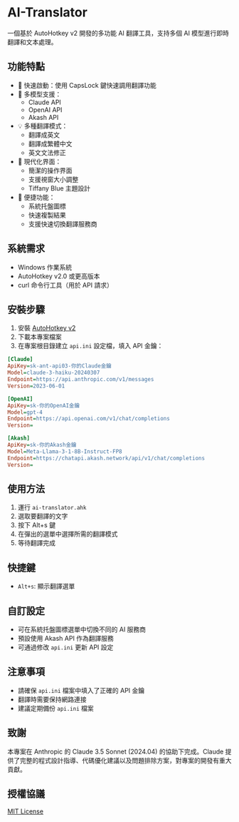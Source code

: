 # AI-Translator

一個基於 AutoHotkey v2 開發的多功能 AI 翻譯工具，支持多個 AI 模型進行即時翻譯和文本處理。

## 功能特點

- 🚀 快速啟動：使用 CapsLock 鍵快速調用翻譯功能
- 🔄 多模型支援：
  - Claude API
  - OpenAI API
  - Akash API
- 💡 多種翻譯模式：
  - 翻譯成英文
  - 翻譯成繁體中文
  - 英文文法修正
- 🎨 現代化界面：
  - 簡潔的操作界面
  - 支援視窗大小調整
  - Tiffany Blue 主題設計
- 🔧 便捷功能：
  - 系統托盤圖標
  - 快速複製結果
  - 支援快速切換翻譯服務商

## 系統需求

- Windows 作業系統
- AutoHotkey v2.0 或更高版本
- curl 命令行工具（用於 API 請求）

## 安裝步驟

1. 安裝 [AutoHotkey v2](https://www.autohotkey.com/)
2. 下載本專案檔案
3. 在專案根目錄建立 `api.ini` 設定檔，填入 API 金鑰：
```ini
[Claude]
ApiKey=sk-ant-api03-你的Claude金鑰
Model=claude-3-haiku-20240307
Endpoint=https://api.anthropic.com/v1/messages
Version=2023-06-01

[OpenAI]
ApiKey=sk-你的OpenAI金鑰
Model=gpt-4
Endpoint=https://api.openai.com/v1/chat/completions
Version=

[Akash]
ApiKey=sk-你的Akash金鑰
Model=Meta-Llama-3-1-8B-Instruct-FP8
Endpoint=https://chatapi.akash.network/api/v1/chat/completions
Version=
```

## 使用方法

1. 運行 `ai-translator.ahk`
2. 選取要翻譯的文字
3. 按下 Alt+s 鍵
4. 在彈出的選單中選擇所需的翻譯模式
5. 等待翻譯完成

## 快捷鍵

- `Alt+s`: 顯示翻譯選單

## 自訂設定

- 可在系統托盤圖標選單中切換不同的 AI 服務商
- 預設使用 Akash API 作為翻譯服務
- 可通過修改 `api.ini` 更新 API 設定

## 注意事項

- 請確保 `api.ini` 檔案中填入了正確的 API 金鑰
- 翻譯時需要保持網路連接
- 建議定期備份 `api.ini` 檔案

## 致謝

本專案在 Anthropic 的 Claude 3.5 Sonnet (2024.04) 的協助下完成。Claude 提供了完整的程式設計指導、代碼優化建議以及問題排除方案，對專案的開發有重大貢獻。

## 授權協議

[MIT License](LICENSE)
